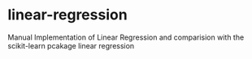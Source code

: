 # linear-regression

Manual Implementation of Linear Regression and comparision with the scikit-learn pcakage linear regression

